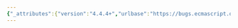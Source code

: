 ```yaml
---
{"_attributes":{"version":"4.4.4+","urlbase":"https://bugs.ecmascript.org/","maintainer":"dherman@mozilla.com"},"bug":{"bug_id":4238,"creation_ts":"2015-03-27 08:21:00 -0700","short_desc":"20.3.4.32-33 Date.prototype.setUTCXXX: Missing ReturnIfAbrupt","delta_ts":"2015-04-03 12:35:39 -0700","product":"Draft for 6th Edition","component":"technical issue","version":"Rev 36: March 17, 2015 Release Candidate 3","rep_platform":"All","op_sys":"All","bug_status":"RESOLVED","resolution":"FIXED","priority":"Normal","bug_severity":"normal","everconfirmed":true,"reporter":{"uid":"andrebargull","name":"André Bargull"},"assigned_to":{"uid":"allen","name":"Allen Wirfs-Brock"},"long_desc":[{"commentid":13955,"comment_count":0,"who":{"uid":"andrebargull","name":"André Bargull"},"bug_when":"2015-03-27 08:21:50 -0700","thetext":"20.3.4.32 Date.prototype.setUTCMinutes ( min [ , sec [, ms ] ] )\n\nMissing ReturnIfAbrupt after ToNumber in steps 3, 4, and 5.\n\n\n20.3.4.33 Date.prototype.setUTCMonth ( month [ , date ] )\n\nMissing ReturnIfAbrupt after ToNumber in steps 3 and 4.\n\n\n20.3.4.34 Date.prototype.setUTCSeconds ( sec [ , ms ] )\n\nMissing ReturnIfAbrupt after ToNumber in steps 3 and 4."},{"commentid":13991,"comment_count":1,"who":{"uid":"allen","name":"Allen Wirfs-Brock"},"bug_when":"2015-04-01 10:53:19 -0700","thetext":"fixed in rev37 editor's draft"},{"commentid":14098,"comment_count":2,"who":{"uid":"allen","name":"Allen Wirfs-Brock"},"bug_when":"2015-04-03 12:35:39 -0700","thetext":"In Rev37"}]}}
---
```

